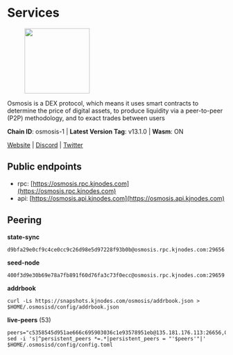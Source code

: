 # Services

<figure><img src="https://raw.githubusercontent.com/kj89/testnet_manuals/main/pingpub/logos/osmosis.png" width="150" alt=""><figcaption></figcaption></figure>

Osmosis is a DEX protocol, which means it uses smart contracts  to determine the price of digital assets, to produce liquidity  via a peer-to-peer (P2P) methodology, and to exact trades between users

**Chain ID**: osmosis-1 | **Latest Version Tag**: v13.1.0 | **Wasm**: ON

[Website](https://osmosis.zone) | [Discord](https://discord.gg/osmosis) | [Twitter](https://twitter.com/osmosiszone)


## Public endpoints

* rpc: [https://osmosis.rpc.kjnodes.com](https://osmosis.rpc.kjnodes.com)
* api: [https://osmosis.api.kjnodes.com](https://osmosis.api.kjnodes.com)

## Peering

**state-sync**

```
d9bfa29e0cf9c4ce0cc9c26d98e5d97228f93b0b@osmosis.rpc.kjnodes.com:29656
```

**seed-node**

```
400f3d9e30b69e78a7fb891f60d76fa3c73f0ecc@osmosis.rpc.kjnodes.com:29659
```

**addrbook**
```
curl -Ls https://snapshots.kjnodes.com/osmosis/addrbook.json > $HOME/.osmosisd/config/addrbook.json
```

**live-peers** (53)
```
peers="c5358545d951ae666c695903036c1e93578951eb@135.181.176.113:26656,0419c998d6aac0afdb05808ad9a935670248e209@65.108.204.56:26656,5e9051d2ae7d9be1656a5348ad0916f255b96c73@135.181.214.17:26656,32e9d4a7413dd5393c8be004bee68dea683be839@65.21.227.95:2004,c47e03ce1b82b136768581a028033c4e201962f6@65.108.79.45:26656,f9a920a61ee994b12b77178dd5f1fc1ed39b7cd2@142.132.255.49:26656,d589eb77d7dfebec659ce8bce9f903250301c8ba@116.202.216.57:26656,173751092c573b78d0dd40677dc7d7f5b546dcfd@94.130.207.9:26656,259ab883ee76f92e82f8f14d463aaaa09d857fb9@144.76.70.108:9010,5696d9806c883beb725fb469d90039d921107b5b@116.202.209.186:26656,36fd74857b30513a6339b58e7bf889ab0a8cf57c@34.91.30.41:26656,2def96b97cab65a6a35f871f0ab3c384a1176869@104.155.13.66:26656,77bb5fb9b6964d6e861e91c1d55cf82b67d838b5@34.86.74.3:26656,fc2ad6fb9f20b4a637e244d92c35362bdb5d96af@100.26.145.135:26656,e5eb8feebe386079b59db9a4d515178c40620067@77.68.7.205:26656,33cf290cc0cfec8c59e6af86f1a5579303d21087@138.68.14.64:26656,d9bfa29e0cf9c4ce0cc9c26d98e5d97228f93b0b@65.109.88.38:29656,4e38d3caa1554d7f46a2654fa9997554c13f61f2@95.216.96.61:26656,43785e5ffd8783393ea8094f77efcee5bdbcdce3@78.141.244.18:26656,bfb67b2ae345955d6bc0991450120669c683386e@149.56.25.66:26656,74e8ba742d8312c250f3237c8c8f3f951c01f9df@95.216.4.104:2003,20913e92e8b9ea2d80ad34edd9b52e97886cf616@54.37.30.181:26656,724cef11bbe866269b3d67f7dd5ea539cc4096bf@198.244.164.186:26656,be930386104083882c7e491d60584e15c101c1da@178.128.156.131:26656,30e9432879d5b0976b88e52120dc12338e40fc33@65.108.108.176:26656,bbb1fa66983c8989d46fefbd96da1084da9b102b@142.132.199.94:26656,e0fbdbdce6ec8797412751edd00fbaf114c42fad@34.220.226.204:26656,9b1bfb99d9eb04af32510ed8e3eb83c59448662f@95.214.52.220:26656,42745690b41f6a7515c4a87d88efda2e82b55b76@78.46.94.183:26656,ca0481d7013194692c586eb78081fa4f298c6ccf@15.223.57.204:26656,f67dde244467670d0cbd93a71ec1d6fd9c99c528@93.115.29.37:26656,b8450ac06ab8ccac21b21bbbba8ea3751a479291@3.91.196.177:26656,a6283307952423c1751431c220d11ed36b61ed84@143.110.237.113:26656,407267ac44b20a0a4258d0bbca1c9f657bf88d08@74.118.143.19:26656,47e4075978458bfc382630b2a46aabbbbf7977b2@143.198.234.114:26656,6945be12a7d357a39b9cfbb0018249b234fc4a15@54.241.143.196:26656,0660d18b65340a55514f240dd517282ca286f169@176.9.28.62:26656,f4b811759e55f665180545ad5e1b42573f660861@135.181.181.251:26656,e3cc05de734a9eb3da832cf0236f319a9a4063ba@95.216.101.39:26656,4d659b7b244a68913bfbdc6c9e7aa1a64391238e@74.118.139.59:26656,c9bf65acffea46ac8368cbe88f679519f7812f3b@18.142.38.209:26656,b04794731b9aa16d1aab035b58c2012e9a0fea8b@50.21.167.184:26656,f95d9634ad68b8f0ac80ce308adb71d8c119ada5@141.98.219.104:26656,94e69330d6f4cfe221cdd2ce49ee141e53e5f200@23.106.120.6:26656,60a2c89e7253502e93517a026f44a2431cc81230@220.85.113.39:26656,a2024229e2eed1650ba3a3ea9db67fa318dc232e@142.132.199.3:26656,7de231d5c75feb810a9196fa2a3e83e0576c88a9@212.95.53.152:26656,e81c3c20833cfb5d652a9c842c9f1c8b1835479d@108.61.190.21:26656,6b1dd134b30aeaeb2f21f33bd2cd0370a2275501@138.68.6.165:26656,569aac51b04607a18696c63035586816dec85511@157.90.213.235:26656,b69e57cd6f796ac5d6efb1a834163365c37cbfa8@78.46.69.29:26656,b15ff06834de16016d8d905162e1365423d21a66@35.172.193.124:26656,82e224c9640048a6513c589e904c0d903bb99f32@74.118.140.23:26656"
sed -i 's|^persistent_peers *=.*|persistent_peers = "'$peers'"|' $HOME/.osmosisd/config/config.toml
```
